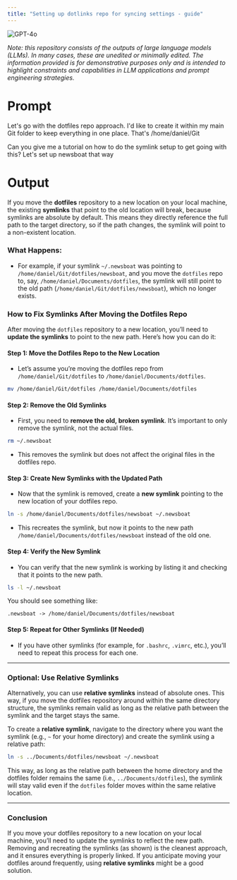 ```yaml
---
title: "Setting up dotlinks repo for syncing settings - guide"
---
```

![GPT-4o](https://img.shields.io/badge/GPT--4o-3333FF?style=for-the-badge&logo=openai&logoColor=white)



*Note: this repository consists of the outputs of large language models (LLMs). In many cases, these are unedited or minimally edited. The information provided is for demonstrative purposes only and is intended to highlight constraints and capabilities in LLM applications and prompt engineering strategies.*


# Prompt

Let's go with the dotfiles repo approach. I'd like to create it within my main Git folder to keep everything in one place. That's /home/daniel/Git

Can you give me a tutorial on how to do the symlink setup to get going with this? Let's set up newsboat that way

# Output

If you move the **dotfiles** repository to a new location on your local machine, the existing **symlinks** that point to the old location will break, because symlinks are absolute by default. This means they directly reference the full path to the target directory, so if the path changes, the symlink will point to a non-existent location.

### What Happens:
- For example, if your symlink `~/.newsboat` was pointing to `/home/daniel/Git/dotfiles/newsboat`, and you move the `dotfiles` repo to, say, `/home/daniel/Documents/dotfiles`, the symlink will still point to the old path (`/home/daniel/Git/dotfiles/newsboat`), which no longer exists.
  
### How to Fix Symlinks After Moving the Dotfiles Repo

After moving the `dotfiles` repository to a new location, you’ll need to **update the symlinks** to point to the new path. Here’s how you can do it:

#### Step 1: Move the Dotfiles Repo to the New Location
- Let’s assume you’re moving the dotfiles repo from `/home/daniel/Git/dotfiles` to `/home/daniel/Documents/dotfiles`.

```bash
mv /home/daniel/Git/dotfiles /home/daniel/Documents/dotfiles
```

#### Step 2: Remove the Old Symlinks
- First, you need to **remove the old, broken symlink**. It’s important to only remove the symlink, not the actual files.
  
```bash
rm ~/.newsboat
```

- This removes the symlink but does not affect the original files in the dotfiles repo.

#### Step 3: Create New Symlinks with the Updated Path
- Now that the symlink is removed, create a **new symlink** pointing to the new location of your dotfiles repo.

```bash
ln -s /home/daniel/Documents/dotfiles/newsboat ~/.newsboat
```

- This recreates the symlink, but now it points to the new path `/home/daniel/Documents/dotfiles/newsboat` instead of the old one.

#### Step 4: Verify the New Symlink
- You can verify that the new symlink is working by listing it and checking that it points to the new path.

```bash
ls -l ~/.newsboat
```

You should see something like:

```
.newsboat -> /home/daniel/Documents/dotfiles/newsboat
```

#### Step 5: Repeat for Other Symlinks (If Needed)
- If you have other symlinks (for example, for `.bashrc`, `.vimrc`, etc.), you’ll need to repeat this process for each one.

---

### Optional: Use Relative Symlinks

Alternatively, you can use **relative symlinks** instead of absolute ones. This way, if you move the dotfiles repository around within the same directory structure, the symlinks remain valid as long as the relative path between the symlink and the target stays the same.

To create a **relative symlink**, navigate to the directory where you want the symlink (e.g., `~` for your home directory) and create the symlink using a relative path:

```bash
ln -s ../Documents/dotfiles/newsboat ~/.newsboat
```

This way, as long as the relative path between the home directory and the dotfiles folder remains the same (i.e., `../Documents/dotfiles`), the symlink will stay valid even if the `dotfiles` folder moves within the same relative location.

---

### Conclusion

If you move your dotfiles repository to a new location on your local machine, you’ll need to update the symlinks to reflect the new path. Removing and recreating the symlinks (as shown) is the cleanest approach, and it ensures everything is properly linked. If you anticipate moving your dotfiles around frequently, using **relative symlinks** might be a good solution.